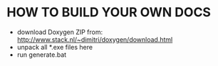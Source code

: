 HOW TO BUILD YOUR OWN DOCS
==========================

* download Doxygen ZIP from: http://www.stack.nl/~dimitri/doxygen/download.html
* unpack all *.exe files here
* run generate.bat